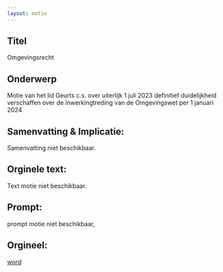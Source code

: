 ```yaml
---
layout: motie
---
```

## Titel
Omgevingsrecht
## Onderwerp
Motie van het lid Geurts c.s. over uiterlijk 1 juli 2023 definitief duidelijkheid verschaffen over de inwerkingtreding van de Omgevingswet per 1 januari 2024 
## Samenvatting & Implicatie:
Samenvatting niet beschikbaar.
## Orginele text:
Text motie niet beschikbaar.

## Prompt:
prompt motie niet beschikbaar,
## Orgineel:
[word](https://gegevensmagazijn.tweedekamer.nl/OData/v4/2.0/Document(696a83e1-6d9c-4a6b-aebf-0fa005ac270f)/resource)
